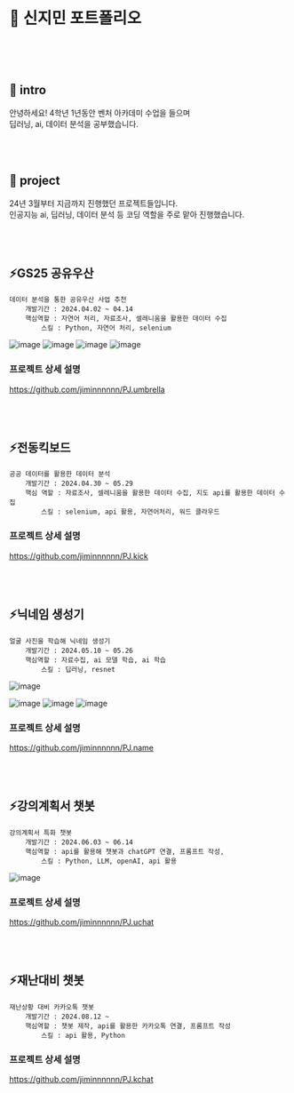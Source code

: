 

<!--## Hi there 👋
**jiminnnnnn/jiminnnnnn** is a ✨ _special_ ✨ repository because its `README.md` (this file) appears on your GitHub profile.

Here are some ideas to get you started:

- 🔭 I’m currently working on ...
- 🌱 I’m currently learning ...
- 👯 I’m looking to collaborate on ...
- 🤔 I’m looking for help with ...
- 💬 Ask me about ...
- 📫 How to reach me: ...
- 😄 Pronouns: ...
- ⚡ Fun fact: ...
-->

# 💬 신지민 포트폴리오

<br/>
<br/>
<br/>

## 👋 intro
안녕하세요! 4학년 1년동안 벤처 아카데미 수업을 들으며 
<br/>딥러닝, ai, 데이터 분석을 공부했습니다.
<br/>
<br/>
<br/>
<br/>
## 🌱 project
24년 3월부터 지금까지 진행했던 프로젝트들입니다. 
<br/>인공지능 ai, 딥러닝, 데이터 분석 등 코딩 역할을 주로 맡아 진행했습니다.
<br/>
<br/>
<br/>
<br/>
## ⚡GS25 공유우산
	데이터 분석을 통한 공유우산 사업 추천
		개발기간 : 2024.04.02 ~ 04.14
		핵심역할 : 자연어 처리, 자료조사, 셀레니움을 활용한 데이터 수집
			스킬 : Python, 자연어 처리, selenium


   ![image](https://github.com/user-attachments/assets/80c95bbe-9668-4e72-ad33-4cc347e95f89)
![image](https://github.com/user-attachments/assets/347862b9-e3ad-41f0-988b-d635f62a03ae)
![image](https://github.com/user-attachments/assets/cfbd9b8d-d1de-4a6b-a318-5ad3dee9ae21)
![image](https://github.com/user-attachments/assets/2cfe8418-a304-4798-90df-3ed34b828f3b)


   ### 프로젝트 상세 설명
<https://github.com/jiminnnnnn/PJ.umbrella>
<br/>
<br/>
<br/>
<br/>
## ⚡전동킥보드
	공공 데이터를 활용한 데이터 분석
		개발기간 : 2024.04.30 ~ 05.29
		핵심 역할 : 자료조사, 셀레니움을 활용한 데이터 수집, 지도 api를 활용한 데이터 수집
			스킬 : selenium, api 활용, 자연어처리, 워드 클라우드
   ### 프로젝트 상세 설명
<https://github.com/jiminnnnnn/PJ.kick>
<br/>
<br/>
<br/>
<br/>
## ⚡닉네임 생성기
	얼굴 사진을 학습해 닉네임 생성기
		개발기간 : 2024.05.10 ~ 05.26
		핵심역할 : 자료수집, ai 모델 학습, ai 학습
			스킬 : 딥러닝, resnet 
![image](https://github.com/user-attachments/assets/6bf8ca0d-c0ef-4d2a-ad6c-d59a2f93473d)

   ![image](https://github.com/user-attachments/assets/4f6cd0c8-9987-4aca-8fda-9f8dcd3afbf9)
![image](https://github.com/user-attachments/assets/057bc330-78ab-43fb-b9ef-38763257fa1b)
![image](https://github.com/user-attachments/assets/805a6d8e-763d-4e2b-8062-438da014431d)

   ### 프로젝트 상세 설명
<https://github.com/jiminnnnnn/PJ.name>
<br/>
<br/>
<br/>
<br/>
## ⚡강의계획서 챗봇
	강의계획서 특화 챗봇
		개발기간 : 2024.06.03 ~ 06.14
		핵심역할 : api를 활용해 챗봇과 chatGPT 연결, 프롬프트 작성,  
			스킬 : Python, LLM, openAI, api 활용
   ![image](https://github.com/user-attachments/assets/7b541827-ad9d-4815-908d-0858dfc1fd2c)

   ### 프로젝트 상세 설명
<https://github.com/jiminnnnnn/PJ.uchat>
<br/>
<br/>
<br/>
<br/>
## ⚡재난대비 챗봇
	재난상황 대비 카카오톡 챗봇
		개발기간 : 2024.08.12 ~ 
		핵심역할 : 챗봇 제작, api를 활용한 카카오톡 연결, 프롬프트 작성
			스킬 : api 활용, Python
   ### 프로젝트 상세 설명
<https://github.com/jiminnnnnn/PJ.kchat>

